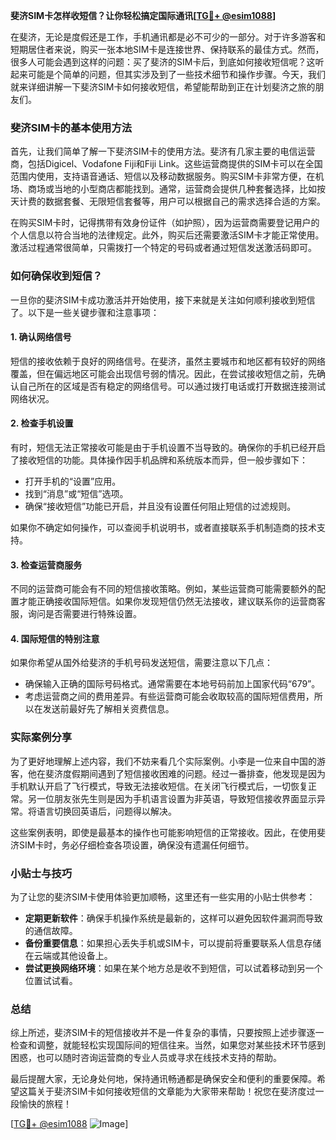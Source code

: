 **斐济SIM卡怎样收短信？让你轻松搞定国际通讯[[TG💪+ @esim1088](https://t.me/s/esim1088)]**

在斐济，无论是度假还是工作，手机通讯都是必不可少的一部分。对于许多游客和短期居住者来说，购买一张本地SIM卡是连接世界、保持联系的最佳方式。然而，很多人可能会遇到这样的问题：买了斐济的SIM卡后，到底如何接收短信呢？这听起来可能是个简单的问题，但其实涉及到了一些技术细节和操作步骤。今天，我们就来详细讲解一下斐济SIM卡如何接收短信，希望能帮助到正在计划斐济之旅的朋友们。

### 斐济SIM卡的基本使用方法

首先，让我们简单了解一下斐济SIM卡的使用方法。斐济有几家主要的电信运营商，包括Digicel、Vodafone Fiji和Fiji Link。这些运营商提供的SIM卡可以在全国范围内使用，支持语音通话、短信以及移动数据服务。购买SIM卡非常方便，在机场、商场或当地的小型商店都能找到。通常，运营商会提供几种套餐选择，比如按天计费的数据套餐、无限短信套餐等，用户可以根据自己的需求选择合适的方案。

在购买SIM卡时，记得携带有效身份证件（如护照），因为运营商需要登记用户的个人信息以符合当地的法律规定。此外，购买后还需要激活SIM卡才能正常使用。激活过程通常很简单，只需拨打一个特定的号码或者通过短信发送激活码即可。

### 如何确保收到短信？

一旦你的斐济SIM卡成功激活并开始使用，接下来就是关注如何顺利接收到短信了。以下是一些关键步骤和注意事项：

#### 1. 确认网络信号
短信的接收依赖于良好的网络信号。在斐济，虽然主要城市和地区都有较好的网络覆盖，但在偏远地区可能会出现信号弱的情况。因此，在尝试接收短信之前，先确认自己所在的区域是否有稳定的网络信号。可以通过拨打电话或打开数据连接测试网络状况。

#### 2. 检查手机设置
有时，短信无法正常接收可能是由于手机设置不当导致的。确保你的手机已经开启了接收短信的功能。具体操作因手机品牌和系统版本而异，但一般步骤如下：
- 打开手机的“设置”应用。
- 找到“消息”或“短信”选项。
- 确保“接收短信”功能已开启，并且没有设置任何阻止短信的过滤规则。

如果你不确定如何操作，可以查阅手机说明书，或者直接联系手机制造商的技术支持。

#### 3. 检查运营商服务
不同的运营商可能会有不同的短信接收策略。例如，某些运营商可能需要额外的配置才能正确接收国际短信。如果你发现短信仍然无法接收，建议联系你的运营商客服，询问是否需要进行特殊设置。

#### 4. 国际短信的特别注意
如果你希望从国外给斐济的手机号码发送短信，需要注意以下几点：
- 确保输入正确的国际号码格式。通常需要在本地号码前加上国家代码“679”。
- 考虑运营商之间的费用差异。有些运营商可能会收取较高的国际短信费用，所以在发送前最好先了解相关资费信息。

### 实际案例分享

为了更好地理解上述内容，我们不妨来看几个实际案例。小李是一位来自中国的游客，他在斐济度假期间遇到了短信接收困难的问题。经过一番排查，他发现是因为手机默认开启了飞行模式，导致无法接收短信。在关闭飞行模式后，一切恢复正常。另一位朋友张先生则是因为手机语言设置为非英语，导致短信接收界面显示异常。将语言切换回英语后，问题得以解决。

这些案例表明，即使是最基本的操作也可能影响短信的正常接收。因此，在使用斐济SIM卡时，务必仔细检查各项设置，确保没有遗漏任何细节。

### 小贴士与技巧

为了让您的斐济SIM卡使用体验更加顺畅，这里还有一些实用的小贴士供参考：
- **定期更新软件**：确保手机操作系统是最新的，这样可以避免因软件漏洞而导致的通信故障。
- **备份重要信息**：如果担心丢失手机或SIM卡，可以提前将重要联系人信息存储在云端或其他设备上。
- **尝试更换网络环境**：如果在某个地方总是收不到短信，可以试着移动到另一个位置试试看。

### 总结

综上所述，斐济SIM卡的短信接收并不是一件复杂的事情，只要按照上述步骤逐一检查和调整，就能轻松实现国际间的短信往来。当然，如果您对某些技术环节感到困惑，也可以随时咨询运营商的专业人员或寻求在线技术支持的帮助。

最后提醒大家，无论身处何地，保持通讯畅通都是确保安全和便利的重要保障。希望这篇关于斐济SIM卡如何接收短信的文章能为大家带来帮助！祝您在斐济度过一段愉快的旅程！

[[TG💪+ @esim1088](https://t.me/s/esim1088) ![Image](https://i.postimg.cc/4NQfJmqS/Snipaste-2025-05-13-00-14-12.png)]